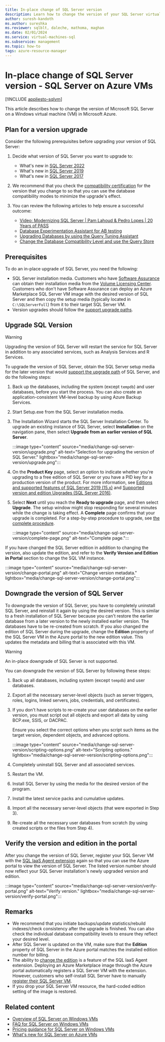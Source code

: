 ```yaml
---
title: In-place change of SQL Server version
description: Learn how to change the version of your SQL Server virtual machine in Azure.
author: suresh-kandoth
ms.author: sureshka
ms.reviewer: sqlblt, daleche, mathoma, maghan
ms.date: 02/01/2024
ms.service: virtual-machines-sql
ms.subservice: management
ms.topic: how-to
tags: azure-resource-manager
---
```


# In-place change of SQL Server version - SQL Server on Azure VMs

[!INCLUDE [appliesto-sqlvm](../../includes/appliesto-sqlvm.md)]

This article describes how to change the version of Microsoft SQL Server on a Windows virtual machine (VM) in Microsoft Azure.

## Plan for a version upgrade

Consider the following prerequisites before upgrading your version of SQL Server:

1. Decide what version of SQL Server you want to upgrade to:

   - What's new in [SQL Server 2022](/sql/sql-server/what-s-new-in-sql-server-2022)
   - What's new in [SQL Server 2019](/sql/sql-server/what-s-new-in-sql-server-ver15)
   - What's new in [SQL Server 2017](/sql/sql-server/what-s-new-in-sql-server-2017)

1. We recommend that you check the [compatibility certification](/sql/database-engine/install-windows/compatibility-certification) for the version that you change to so that you can use the database compatibility modes to minimize the upgrade's effect.
1. You can review the following articles to help ensure a successful outcome:

   - [Video: Modernizing SQL Server | Pam Lahoud & Pedro Lopes | 20 Years of PASS](https://www.youtube.com/watch?v=5RPkuQHcxxs&feature=youtu.be)
   - [Database Experimentation Assistant for AB testing](/sql/dea/database-experimentation-assistant-overview)
   - [Upgrading Databases by using the Query Tuning Assistant](/sql/relational-databases/performance/upgrade-dbcompat-using-qta)
   - [Change the Database Compatibility Level and use the Query Store](/sql/database-engine/install-windows/change-the-database-compatibility-mode-and-use-the-query-store)

## Prerequisites

To do an in-place upgrade of SQL Server, you need the following:

- SQL Server installation media. Customers who have [Software Assurance](https://www.microsoft.com/licensing/licensing-programs/software-assurance-default) can obtain their installation media from the [Volume Licensing Center](https://www.microsoft.com/Licensing/servicecenter/default.aspx). Customers who don't have Software Assurance can deploy an Azure Marketplace SQL Server VM image with the desired version of SQL Server and then copy the setup media (typically located in `C:\SQLServerFull`) from it to their target SQL Server VM.
- Version upgrades should follow the [support upgrade paths](/sql/database-engine/install-windows/supported-version-and-edition-upgrades-version-15).

## Upgrade SQL Version

> [!WARNING]  
> Upgrading the version of SQL Server will restart the service for SQL Server in addition to any associated services, such as Analysis Services and R Services.

To upgrade the version of SQL Server, obtain the SQL Server setup media for the later version that would [support the upgrade path](/sql/database-engine/install-windows/supported-version-and-edition-upgrades-version-15) of SQL Server, and do the following steps:

1. Back up the databases, including the system (except `tempdb`) and user databases, before you start the process. You can also create an application-consistent VM-level backup by using Azure Backup Services.
1. Start Setup.exe from the SQL Server installation media.
1. The Installation Wizard starts the SQL Server Installation Center. To upgrade an existing instance of SQL Server, select **Installation** on the navigation pane, then select **Upgrade from an earlier version of SQL Server**.

   :::image type="content" source="media/change-sql-server-version/upgrade.png" alt-text="Selection for upgrading the version of SQL Server." lightbox="media/change-sql-server-version/upgrade.png":::

1. On the **Product Key** page, select an option to indicate whether you're upgrading to a free edition of SQL Server or you have a PID key for a production version of the product. For more information, see [Editions and supported features of SQL Server 2019 (15.x)](/sql/sql-server/editions-and-components-of-sql-server-version-15) and [Supported version and edition Upgrades (SQL Server 2016)](/sql/database-engine/install-windows/supported-version-and-edition-upgrades).
1. Select **Next** until you reach the **Ready to upgrade** page, and then select **Upgrade**. The setup window might stop responding for several minutes while the change is taking effect. A **Complete** page confirms that your upgrade is completed. For a step-by-step procedure to upgrade, see [the complete procedure](/sql/database-engine/install-windows/upgrade-sql-server-using-the-installation-wizard-setup#procedure).

   :::image type="content" source="media/change-sql-server-version/complete-page.png" alt-text="Complete page.":::

If you have changed the SQL Server edition in addition to changing the version, also update the edition, and refer to the **Verify Version and Edition in Portal** section to change the SQL VM instance.

   :::image type="content" source="media/change-sql-server-version/change-portal.png" alt-text="Change version metadata." lightbox="media/change-sql-server-version/change-portal.png":::

## Downgrade the version of SQL Server

To downgrade the version of SQL Server, you have to completely uninstall SQL Server, and reinstall it again by using the desired version. This is similar to a fresh installation of SQL Server because you can't restore the earlier database from a later version to the newly installed earlier version. The databases have to be re-created from scratch. If you also changed the edition of SQL Server during the upgrade, change the **Edition** property of the SQL Server VM in the Azure portal to the new edition value. This updates the metadata and billing that is associated with this VM.

> [!WARNING]  
> An in-place downgrade of SQL Server is not supported.

You can downgrade the version of SQL Server by following these steps:

1. Back up all databases, including system (except `tempdb`) and user databases.
1. Export all the necessary server-level objects (such as server triggers, roles, logins, linked servers, jobs, credentials, and certificates).
1. If you don't have scripts to re-create your user databases on the earlier version, you must script out all objects and export all data by using BCP.exe, SSIS, or DACPAC.

   Ensure you select the correct options when you script such items as the target version, dependent objects, and advanced options.

   :::image type="content" source="media/change-sql-server-version/scripting-options.png" alt-text="Scripting options." lightbox="media/change-sql-server-version/scripting-options.png":::

1. Completely uninstall SQL Server and all associated services.
1. Restart the VM.
1. Install SQL Server by using the media for the desired version of the program.
1. Install the latest service packs and cumulative updates.
1. Import all the necessary server-level objects (that were exported in Step 3).
1. Re-create all the necessary user databases from scratch (by using created scripts or the files from Step 4).

## Verify the version and edition in the portal

After you change the version of SQL Server, register your SQL Server VM with the [SQL IaaS Agent extension](sql-agent-extension-manually-register-single-vm.md) again so that you can use the Azure portal to view the version of SQL Server. The listed version number should now reflect your SQL Server installation's newly upgraded version and edition.

:::image type="content" source="media/change-sql-server-version/verify-portal.png" alt-text="Verify version." lightbox="media/change-sql-server-version/verify-portal.png":::

## Remarks

- We recommend that you initiate backups/update statistics/rebuild indexes/check consistency after the upgrade is finished. You can also check the individual database compatibility levels to ensure they reflect your desired level.
- After SQL Server is updated on the VM, make sure that the **Edition** property of SQL Server in the Azure portal matches the installed edition number for billing.
- The ability to [change the edition](change-sql-server-edition.md#change-edition-property-for-billing) is a feature of the SQL IaaS Agent extension. Deploying an Azure Marketplace image through the Azure portal automatically registers a SQL Server VM with the extension. However, customers who self-install SQL Server have to manually [register their SQL Server VM](sql-agent-extension-manually-register-single-vm.md).
- If you drop your SQL Server VM resource, the hard-coded edition setting of the image is restored.

## Related content

- [Overview of SQL Server on Windows VMs](sql-server-on-azure-vm-iaas-what-is-overview.md)
- [FAQ for SQL Server on Windows VMs](frequently-asked-questions-faq.yml)
- [Pricing guidance for SQL Server on Windows VMs](pricing-guidance.md)
- [What's new for SQL Server on Azure VMs](doc-changes-updates-release-notes-whats-new.md)
